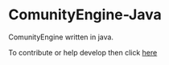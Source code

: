 # ComunityEngine-Java
ComunityEngine written in java. 

To contribute or help develop then click <a href="https://github.com/ComunityEngine/How-To-Join-README-">here</a>
